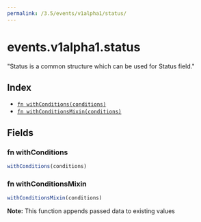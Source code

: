 ```yaml
---
permalink: /3.5/events/v1alpha1/status/
---
```


# events.v1alpha1.status

"Status is a common structure which can be used for Status field."

## Index

* [`fn withConditions(conditions)`](#fn-withconditions)
* [`fn withConditionsMixin(conditions)`](#fn-withconditionsmixin)

## Fields

### fn withConditions

```ts
withConditions(conditions)
```



### fn withConditionsMixin

```ts
withConditionsMixin(conditions)
```



**Note:** This function appends passed data to existing values
